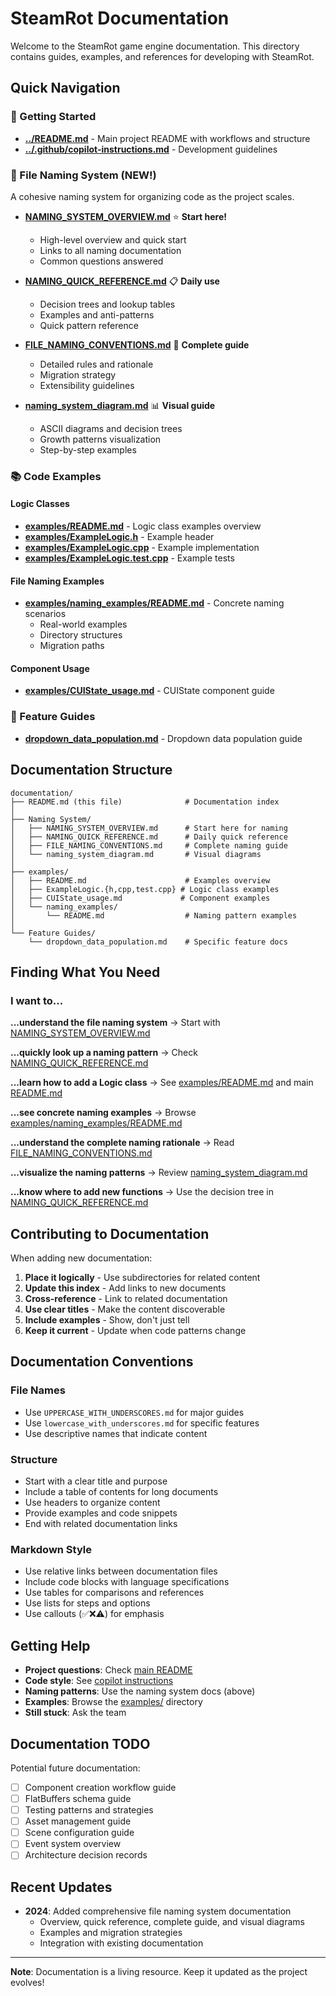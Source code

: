 # SteamRot Documentation

Welcome to the SteamRot game engine documentation. This directory contains guides, examples, and references for developing with SteamRot.

## Quick Navigation

### 🚀 Getting Started
- **[../README.md](../README.md)** - Main project README with workflows and structure
- **[../.github/copilot-instructions.md](../.github/copilot-instructions.md)** - Development guidelines

### 📁 File Naming System (NEW!)
A cohesive naming system for organizing code as the project scales.

- **[NAMING_SYSTEM_OVERVIEW.md](NAMING_SYSTEM_OVERVIEW.md)** ⭐ **Start here!**
  - High-level overview and quick start
  - Links to all naming documentation
  - Common questions answered

- **[NAMING_QUICK_REFERENCE.md](NAMING_QUICK_REFERENCE.md)** 📋 **Daily use**
  - Decision trees and lookup tables
  - Examples and anti-patterns
  - Quick pattern reference

- **[FILE_NAMING_CONVENTIONS.md](FILE_NAMING_CONVENTIONS.md)** 📕 **Complete guide**
  - Detailed rules and rationale
  - Migration strategy
  - Extensibility guidelines

- **[naming_system_diagram.md](naming_system_diagram.md)** 📊 **Visual guide**
  - ASCII diagrams and decision trees
  - Growth patterns visualization
  - Step-by-step examples

### 📚 Code Examples

#### Logic Classes
- **[examples/README.md](examples/README.md)** - Logic class examples overview
- **[examples/ExampleLogic.h](examples/ExampleLogic.h)** - Example header
- **[examples/ExampleLogic.cpp](examples/ExampleLogic.cpp)** - Example implementation  
- **[examples/ExampleLogic.test.cpp](examples/ExampleLogic.test.cpp)** - Example tests

#### File Naming Examples
- **[examples/naming_examples/README.md](examples/naming_examples/README.md)** - Concrete naming scenarios
  - Real-world examples
  - Directory structures
  - Migration paths

#### Component Usage
- **[examples/CUIState_usage.md](examples/CUIState_usage.md)** - CUIState component guide

### 🔧 Feature Guides

- **[dropdown_data_population.md](dropdown_data_population.md)** - Dropdown data population guide

## Documentation Structure

```
documentation/
├── README.md (this file)              # Documentation index
│
├── Naming System/
│   ├── NAMING_SYSTEM_OVERVIEW.md      # Start here for naming
│   ├── NAMING_QUICK_REFERENCE.md      # Daily quick reference
│   ├── FILE_NAMING_CONVENTIONS.md     # Complete naming guide
│   └── naming_system_diagram.md       # Visual diagrams
│
├── examples/
│   ├── README.md                      # Examples overview
│   ├── ExampleLogic.{h,cpp,test.cpp} # Logic class examples
│   ├── CUIState_usage.md             # Component examples
│   └── naming_examples/
│       └── README.md                  # Naming pattern examples
│
└── Feature Guides/
    └── dropdown_data_population.md    # Specific feature docs
```

## Finding What You Need

### I want to...

**...understand the file naming system**
→ Start with [NAMING_SYSTEM_OVERVIEW.md](NAMING_SYSTEM_OVERVIEW.md)

**...quickly look up a naming pattern**
→ Check [NAMING_QUICK_REFERENCE.md](NAMING_QUICK_REFERENCE.md)

**...learn how to add a Logic class**
→ See [examples/README.md](examples/README.md) and main [README.md](../README.md)

**...see concrete naming examples**
→ Browse [examples/naming_examples/README.md](examples/naming_examples/README.md)

**...understand the complete naming rationale**
→ Read [FILE_NAMING_CONVENTIONS.md](FILE_NAMING_CONVENTIONS.md)

**...visualize the naming patterns**
→ Review [naming_system_diagram.md](naming_system_diagram.md)

**...know where to add new functions**
→ Use the decision tree in [NAMING_QUICK_REFERENCE.md](NAMING_QUICK_REFERENCE.md)

## Contributing to Documentation

When adding new documentation:

1. **Place it logically** - Use subdirectories for related content
2. **Update this index** - Add links to new documents
3. **Cross-reference** - Link to related documentation
4. **Use clear titles** - Make the content discoverable
5. **Include examples** - Show, don't just tell
6. **Keep it current** - Update when code patterns change

## Documentation Conventions

### File Names
- Use `UPPERCASE_WITH_UNDERSCORES.md` for major guides
- Use `lowercase_with_underscores.md` for specific features
- Use descriptive names that indicate content

### Structure
- Start with a clear title and purpose
- Include a table of contents for long documents
- Use headers to organize content
- Provide examples and code snippets
- End with related documentation links

### Markdown Style
- Use relative links between documentation files
- Include code blocks with language specifications
- Use tables for comparisons and references
- Use lists for steps and options
- Use callouts (✅❌⚠️) for emphasis

## Getting Help

- **Project questions**: Check [main README](../README.md)
- **Code style**: See [copilot instructions](../.github/copilot-instructions.md)
- **Naming patterns**: Use the naming system docs (above)
- **Examples**: Browse the [examples/](examples/) directory
- **Still stuck**: Ask the team

## Documentation TODO

Potential future documentation:

- [ ] Component creation workflow guide
- [ ] FlatBuffers schema guide
- [ ] Testing patterns and strategies
- [ ] Asset management guide
- [ ] Scene configuration guide
- [ ] Event system overview
- [ ] Architecture decision records

## Recent Updates

- **2024**: Added comprehensive file naming system documentation
  - Overview, quick reference, complete guide, and visual diagrams
  - Examples and migration strategies
  - Integration with existing documentation

---

**Note**: Documentation is a living resource. Keep it updated as the project evolves!
